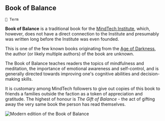 ## Book of Balance

`📑 Term`

**Book of Balance** is a traditional book for the [MindTech Institute](<https://zeithalt.github.io/r/mindtech_institute.html>), which, however, does not have a direct connection to the Institute and presumably was written long before the Institute was even founded.

This is one of the few known books originating from the [Age of Darkness](<https://zeithalt.github.io/r/age_of_darkness.html>), the author (or likely multiple authors) of the book are unknown.

The Book of Balance teaches readers the topics of mindfulness and meditation, the importance of emotional awareness and self-control, and is generally directed towards improving one's cognitive abilities and decision-making skills.

It is customary among MindTech followers to give out copies of this book to friends a families outside the faction as a token of appreciation and gratitude. The highest of honour is *The Gift of Balance* - the act of gifting away the very same book the person has read themselves.

![Modern edition of the Book of Balance](https://zeithalt.github.io/r/i/book_of_balance.png)

<!---
keywords: 
aliases: Gift of Balance
-->